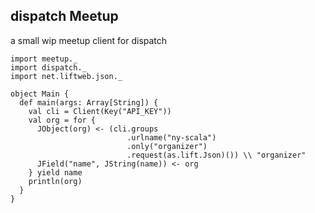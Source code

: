 ## dispatch Meetup

a small wip meetup client for dispatch

    import meetup._
    import dispatch._
    import net.liftweb.json._

    object Main {
      def main(args: Array[String]) {
        val cli = Client(Key("API_KEY"))
        val org = for { 
          JObject(org) <- (cli.groups
                              .urlname("ny-scala")
                              .only("organizer")
                              .request(as.lift.Json)()) \\ "organizer"
          JField("name", JString(name)) <- org
        } yield name
        println(org)
      }
    }

